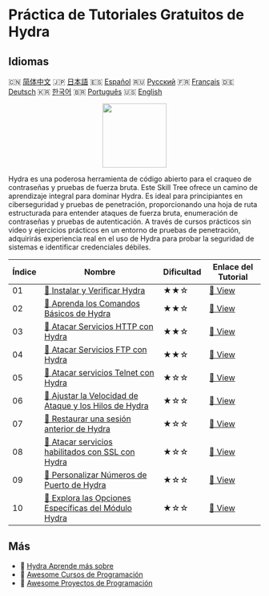 # Práctica de Tutoriales Gratuitos de Hydra

## Idiomas

🇨🇳 [简体中文](README_zh.md) 🇯🇵 [日本語](README_ja.md) 🇪🇸 [Español](README_es.md) 🇷🇺 [Русский](README_ru.md) 🇫🇷 [Français](README_fr.md) 🇩🇪 [Deutsch](README_de.md) 🇰🇷 [한국어](README_ko.md) 🇧🇷 [Português](README_pt.md) 🇺🇸 [English](README.md) 

<div align="center">
<img width="128px" src="https://file.labex.io/path/fqzGODJFWPbL.png">
</div>

Hydra es una poderosa herramienta de código abierto para el craqueo de contraseñas y pruebas de fuerza bruta. Este Skill Tree ofrece un camino de aprendizaje integral para dominar Hydra. Es ideal para principiantes en ciberseguridad y pruebas de penetración, proporcionando una hoja de ruta estructurada para entender ataques de fuerza bruta, enumeración de contraseñas y pruebas de autenticación. A través de cursos prácticos sin video y ejercicios prácticos en un entorno de pruebas de penetración, adquirirás experiencia real en el uso de Hydra para probar la seguridad de sistemas e identificar credenciales débiles.

|   Índice | Nombre                                                                                                                                     | Dificultad   | Enlace del Tutorial                                                                          |
|----------|--------------------------------------------------------------------------------------------------------------------------------------------|--------------|----------------------------------------------------------------------------------------------|
|       01 | [📖 Instalar y Verificar Hydra](https://labex.io/es/tutorials/hydra-install-and-verify-hydra-549917)                                       | ★★☆          | [🔗 View](https://labex.io/es/tutorials/hydra-install-and-verify-hydra-549917)               |
|       02 | [📖 Aprenda los Comandos Básicos de Hydra](https://labex.io/es/tutorials/hydra-learn-basic-hydra-commands-549918)                          | ★★☆          | [🔗 View](https://labex.io/es/tutorials/hydra-learn-basic-hydra-commands-549918)             |
|       03 | [📖 Atacar Servicios HTTP con Hydra](https://labex.io/es/tutorials/hydra-attack-http-services-with-hydra-549915)                           | ★★☆          | [🔗 View](https://labex.io/es/tutorials/hydra-attack-http-services-with-hydra-549915)        |
|       04 | [📖 Atacar Servicios FTP con Hydra](https://labex.io/es/tutorials/hydra-attack-ftp-services-with-hydra-549914)                             | ★★☆          | [🔗 View](https://labex.io/es/tutorials/hydra-attack-ftp-services-with-hydra-549914)         |
|       05 | [📖 Atacar servicios Telnet con Hydra](https://labex.io/es/tutorials/hydra-attack-telnet-services-with-hydra-549916)                       | ★☆☆          | [🔗 View](https://labex.io/es/tutorials/hydra-attack-telnet-services-with-hydra-549916)      |
|       06 | [📖 Ajustar la Velocidad de Ataque y los Hilos de Hydra](https://labex.io/es/tutorials/hydra-adjust-hydra-attack-speed-and-threads-549913) | ★☆☆          | [🔗 View](https://labex.io/es/tutorials/hydra-adjust-hydra-attack-speed-and-threads-549913)  |
|       07 | [📖 Restaurar una sesión anterior de Hydra](https://labex.io/es/tutorials/hydra-restore-a-previous-hydra-session-550772)                   | ★☆☆          | [🔗 View](https://labex.io/es/tutorials/hydra-restore-a-previous-hydra-session-550772)       |
|       08 | [📖 Atacar servicios habilitados con SSL con Hydra](https://labex.io/es/tutorials/hydra-attack-ssl-enabled-services-with-hydra-550762)     | ★☆☆          | [🔗 View](https://labex.io/es/tutorials/hydra-attack-ssl-enabled-services-with-hydra-550762) |
|       09 | [📖 Personalizar Números de Puerto de Hydra](https://labex.io/es/tutorials/hydra-customize-hydra-port-numbers-550765)                      | ★☆☆          | [🔗 View](https://labex.io/es/tutorials/hydra-customize-hydra-port-numbers-550765)           |
|       10 | [📖 Explora las Opciones Específicas del Módulo Hydra](https://labex.io/es/tutorials/hydra-explore-hydra-module-specific-options-550767)   | ★☆☆          | [🔗 View](https://labex.io/es/tutorials/hydra-explore-hydra-module-specific-options-550767)  |

## Más

- 🔗 [Hydra Aprende más sobre](https://labex.io/es/skilltrees/hydra)
- 🔗 [Awesome Cursos de Programación](https://github.com/labex-labs/awesome-programming-courses)
- 🔗 [Awesome Proyectos de Programación](https://github.com/labex-labs/awesome-programming-projects)


